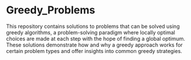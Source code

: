 # Greedy_Problems
This repository contains solutions to problems that can be solved using greedy algorithms, a problem-solving paradigm where locally optimal choices are made at each step with the hope of finding a global optimum. These solutions demonstrate how and why a greedy approach works for certain problem types and offer insights into common greedy strategies.
